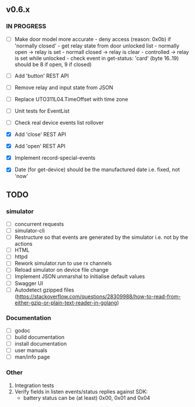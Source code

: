 ## v0.6.x

### IN PROGRESS

- [ ] Make door model more accurate
      - deny access (reason: 0x0b) if 'normally closed'
      - get relay state from door unlocked list
      - normally open -> relay is set
      - normall closed -> relay is clear
      - controlled -> relay is set while unlocked
      - check event in get-status: 'card' (byte 16..19) should be 8 if open, 9 if closed)

- [ ] Add 'button' REST API
- [ ] Remove relay and input state from JSON
- [ ] Replace UTO311L04.TimeOffset with time zone
- [ ] Unit tests for EventList
- [ ] Check real device events list rollover

- [x] Add 'close' REST API
- [x] Add 'open' REST API
- [x] Implement record-special-events
- [x] Date (for get-device) should be the manufactured date i.e. fixed, not 'now'

## TODO

### simulator
- [ ] concurrent requests
- [ ] simulator-cli
- [ ] Restructure so that events are generated by the simulator i.e. not by the actions
- [ ] HTML
- [ ] httpd
- [ ] Rework simulator.run to use rx channels
- [ ] Reload simulator on device file change
- [ ] Implement JSON unmarshal to initialise default values
- [ ] Swagger UI
- [ ] Autodetect gzipped files (https://stackoverflow.com/questions/28309988/how-to-read-from-either-gzip-or-plain-text-reader-in-golang)

### Documentation

- [ ] godoc
- [ ] build documentation
- [ ] install documentation
- [ ] user manuals
- [ ] man/info page

### Other

1.  Integration tests
2.  Verify fields in listen events/status replies against SDK:
    - battery status can be (at least) 0x00, 0x01 and 0x04
